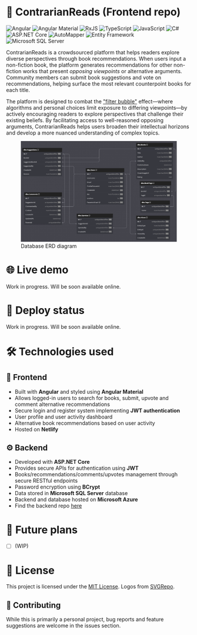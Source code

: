 # 📖 ContrarianReads (Frontend repo)

![Angular](https://img.shields.io/badge/Angular-DD0031?style=for-the-badge&logo=angular&logoColor=white)
![Angular Material](https://img.shields.io/badge/Angular%20Material-DD0031?style=for-the-badge&logo=angular&logoColor=white)
![RxJS](https://img.shields.io/badge/RxJS-B7178C?style=for-the-badge&logo=reactivex&logoColor=white)
![TypeScript](https://img.shields.io/badge/TypeScript-007ACC?style=for-the-badge&logo=typescript&logoColor=white)
![JavaScript](https://img.shields.io/badge/JavaScript-F7DF1E?style=for-the-badge&logo=javascript&logoColor=black)
![C#](https://img.shields.io/badge/C%23-239120?style=for-the-badge&logo=sharp&logoColor=white)
![ASP.NET Core](https://img.shields.io/badge/ASP.NET%20Core-512BD4?style=for-the-badge&logo=dotnet&logoColor=white)
![AutoMapper](https://img.shields.io/badge/AutoMapper-ED1C24?style=for-the-badge&logo=dotnet&logoColor=white)
![Entity Framework](https://img.shields.io/badge/Entity%20Framework-512BD4?style=for-the-badge&logo=dotnet&logoColor=white)
![Microsoft SQL Server](https://img.shields.io/badge/Microsoft%20SQL%20Server-CC2927?style=for-the-badge&logo=database&logoColor=white)

ContrarianReads is a crowdsourced platform that helps readers explore diverse perspectives through book recommendations. When users input a non-fiction book, the platform generates recommendations for other non-fiction works that present *opposing viewpoints* or alternative arguments. Community members can submit book suggestions and vote on recommendations, helping surface the most relevant counterpoint books for each title.

The platform is designed to combat the ["filter bubble"](https://www.wikiwand.com/en/articles/Filter_bubble) effect—where algorithms and personal choices limit exposure to differing viewpoints—by actively encouraging readers to explore perspectives that challenge their existing beliefs. By facilitating access to well-reasoned opposing arguments, ContrarianReads helps users broaden their intellectual horizons and develop a more nuanced understanding of complex topics.

<figure>
  <img src="./screenshots/db-diagram.png" alt="Database diagram">
  <figcaption>Database ERD diagram</figcaption>
</figure>

# 🌐 Live demo

Work in progress. Will be soon available online.

# 🚦 Deploy status

Work in progress. Will be soon available online.

# 🛠️ Technologies used

## 🎨 Frontend

- Built with **Angular** and styled using **Angular Material**
- Allows logged-in users to search for books, submit, upvote and comment alternative recommendations
- Secure login and register system implementing **JWT authentication**
- User profile and user activity dashboard
- Alternative book recommendations based on user activity
- Hosted on **Netlify**

## ⚙️ Backend

- Developed with **ASP.NET Core**
- Provides secure APIs for authentication using **JWT**
- Books/recommendations/comments/upvotes management through secure RESTful endpoints
- Password encryption using **BCrypt**
- Data stored in **Microsoft SQL Server** database
- Backend and database hosted on **Microsoft Azure**
- Find the backend repo [here](https://github.com/dividedby-0/contrarian-reads-backend)

# 🚀 Future plans

- [ ] (WIP)

# 📝 License

This project is licensed under the [MIT License](https://github.com/dividedby-0/contrarian-reads-frontend/blob/main/LICENSE). Logos from [SVGRepo](https://www.svgrepo.com/).

## 🤝 Contributing

While this is primarily a personal project, bug reports and feature suggestions are welcome in the issues section.
